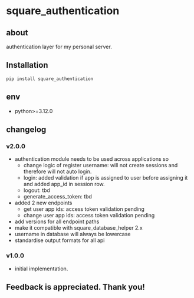 # square_authentication

## about

authentication layer for my personal server.

## Installation

```shell
pip install square_authentication
```

## env

- python>=3.12.0

## changelog

### v2.0.0

- authentication module needs to be used across applications so
    - change logic of register username: will not create sessions and therefore will not auto login.
    - login: added validation if app is assigned to user before assigning it and added app_id in session row.
    - logout: tbd
    - generate_access_token: tbd
- added 2 new endpoints
    - get user app ids: access token validation pending
    - change user app ids: access token validation pending
- add versions for all endpoint paths
- make it compatible with square_database_helper 2.x
- username in database will always be lowercase
- standardise output formats for all api

### v1.0.0

- initial implementation.

## Feedback is appreciated. Thank you!
